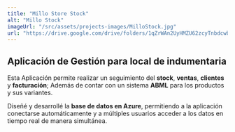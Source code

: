```yaml
---
title: "Millo Store Stock"
alt: "Millo Stock"
imageUrl: "/src/assets/projects-images/MilloStock.jpg"
url: "https://drive.google.com/drive/folders/1qZrWAn2UyHMZU62zcyTnbdcwbAQOUQA7?usp=drive_link"
---
```


## Aplicación de Gestión para local de indumentaria
Esta Aplicación permite realizar un seguimiento del **stock**, **ventas**, **clientes** y **facturación**; Además de contar con un sistema **ABML** para los productos y sus variantes.

Diseñé y desarrollé la **base de datos en Azure**, permitiendo a la aplicación
conectarse automáticamente y a múltiples usuarios acceder a los datos en
tiempo real de manera simultánea.
